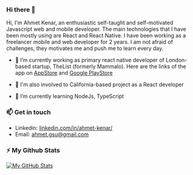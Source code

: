 ### Hi there 👋

Hi, I'm Ahmet Kenar, an enthusiastic self-taught and self-motivated Javascript web and mobile developer. The main technologies that I have been mostly using are React and React Native. I have been working as a freelancer mobile and web developer for 2 years. I am not afraid of challenges, they motivates me and push me to learn every day.

- 🔭 I’m currently working as primary react native developer of London-based startup, TheList (formerly Mammalo). Here are the links of the app on [AppStore](https://apps.apple.com/us/app/id1288061045) and [Google PlayStore](https://play.google.com/store/apps/details?id=com.mammalo.app)

- 🔭 I'm also involved to California-based project as a React developer

- 🌱 I’m currently learning NodeJs, TypeScript

### 📫 Get in touch

- Linkedin: [linkedin.com/in/ahmet-kenar/](https://www.linkedin.com/in/ahmet-kenar/)
- Email:    <a target="_blank" href="mailto:ahmet.gsu@gmail.com">ahmet.gsu@gmail.com</a>

### ⚡ My Github Stats

[![My GitHub Stats](https://github-readme-stats.vercel.app/api?username=ahmetgsu&count_private=true&show_icons=true&theme=merko)](https://github.com/ahmetgsu/github-readme-stats)

<!--
**ahmetgsu/ahmetgsu** is a ✨ _special_ ✨ repository because its `README.md` (this file) appears on your GitHub profile.

Here are some ideas to get you started:

- 🔭 I’m currently working on ...
- 🌱 I’m currently learning ...
- 👯 I’m looking to collaborate on ...
- 🤔 I’m looking for help with ...
- 💬 Ask me about ...
- 📫 How to reach me: ...
- 😄 Pronouns: ...
- ⚡ Fun fact: ...
-->
